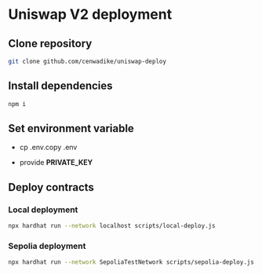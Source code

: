 # Uniswap V2 deployment

## Clone repository

```bash
git clone github.com/cenwadike/uniswap-deploy
``` 

## Install dependencies

```bash
npm i
```

## Set environment variable

- cp .env.copy .env

- provide **PRIVATE_KEY**

## Deploy contracts

### Local deployment

```bash
npx hardhat run --network localhost scripts/local-deploy.js
```

### Sepolia deployment

```bash
npx hardhat run --network SepoliaTestNetwork scripts/sepolia-deploy.js
```

